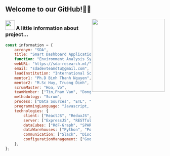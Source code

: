## Welcome to our GitHub!👨‍💻

<img align='right' src="https://media.giphy.com/media/M9gbBd9nbDrOTu1Mqx/giphy.gif" width="230">

### <img src="https://media.giphy.com/media/WUlplcMpOCEmTGBtBW/giphy.gif" width="30"> A little information about project...

```js
const information = {
	acronym: "SDA",
	title: "Smart Dashboard Application",
  	function: "Environment Analysis System",
  	webURL: "https://sda-research.ml/",
	email: "sdadevteamdtu@gmail.com",
  	leadInstitution: "International School, Duy Tan University",
  	mentor1: "Ph.D Binh Thanh Nguyen",
  	mentor2: "M.Sc Huy, Truong Dinh",  
  	scrumMaster: "Hoa, Vo",
  	teamMember: ["Tin,Pham Van", "Dong, Ky Huu", "Kieu, Tran Thanh"],
  	methodology: "Scrum",
  	process: ["Data Sources", "ETL", "OLAP", "Dashboard", "Viz & AI"],
  	programmingLanguage: "Javascript, Python",
  	technologies: {
		client: ["ReactJS", "ReduxJS", "react-dnd", "Material-UI", "styled-components"],
		server: ["ExpressJS", "RESTful API"],
		dataCubes: ["RdF-Graph", "SPARQL"],
		dataWarehouses: ["Python", "PostgreSQL"],
		communication: ["Slack", "Discord", "Trello", "Skype"],
		configurationManagement: ["Google Sheet", "Google Document", "Github", "Trello"],
	},
};
```


